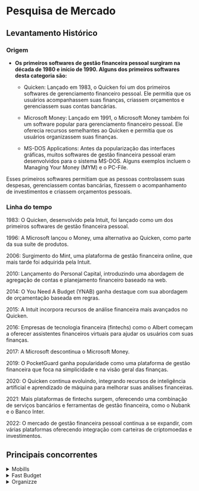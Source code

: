 # Pesquisa de Mercado

## Levantamento Histórico

### Origem
  - **Os primeiros softwares de gestão financeira pessoal surgiram na década de 1980 e início de 1990.
    Alguns dos primeiros softwares desta categoria são:**

      - Quicken: Lançado em 1983, o Quicken foi um dos primeiros softwares de gerenciamento financeiro pessoal.
           Ele permitia que os usuários acompanhassem suas finanças, criassem orçamentos e gerenciassem suas contas bancárias.
        
      - Microsoft Money: Lançado em 1991, o Microsoft Money também foi um software popular para gerenciamento financeiro pessoal.
          Ele oferecia recursos semelhantes ao Quicken e permitia que os usuários organizassem suas finanças.
        
      - MS-DOS Applications: Antes da popularização das interfaces gráficas, muitos softwares de gestão financeira pessoal
         eram desenvolvidos para o sistema MS-DOS. Alguns exemplos incluem o Managing Your Money (MYM) e o PC-File.

Esses primeiros softwares permitiam que as pessoas controlassem suas despesas, gerenciassem contas bancárias, fizessem o acompanhamento de investimentos e criassem orçamentos pessoais.

### Linha do tempo

1983: O Quicken, desenvolvido pela Intuit, foi lançado como um dos primeiros softwares de gestão financeira pessoal.

1996: A Microsoft lançou o Money, uma alternativa ao Quicken, como parte da sua suíte de produtos.

2006: Surgimento do Mint, uma plataforma de gestão financeira online, que mais tarde foi adquirida pela Intuit.

2010: Lançamento do Personal Capital, introduzindo uma abordagem de agregação de contas e planejamento financeiro baseado na web.

2014: O You Need A Budget (YNAB) ganha destaque com sua abordagem de orçamentação baseada em regras.

2015: A Intuit incorpora recursos de análise financeira mais avançados no Quicken.

2016: Empresas de tecnologia financeira (fintechs) como o Albert começam a oferecer assistentes financeiros virtuais para ajudar os usuários com suas finanças.

2017: A Microsoft descontinua o Microsoft Money.

2019: O PocketGuard ganha popularidade como uma plataforma de gestão financeira que foca na simplicidade e na visão geral das finanças.

2020: O Quicken continua evoluindo, integrando recursos de inteligência artificial e aprendizado de máquina para melhorar suas análises financeiras.

2021: Mais plataformas de fintechs surgem, oferecendo uma combinação de serviços bancários e ferramentas de gestão financeira, como o Nubank e o Banco Inter.

2022: O mercado de gestão financeira pessoal continua a se expandir, com várias plataformas oferecendo integração com carteiras de criptomoedas e investimentos.

## Principais concorrentes

<details> <summary>Mobills</summary>
      
  - Esse aplicativo de controle financeiro pessoal funciona de uma maneira simples,
      funcional e intuitiva. Com ele, você consegue organizar todos seus ganhos e gastos divididos por categorias.
  - A partir dessa divisão, você tem acesso a uma análise completa e muito visual da sua vida financeira, o que 
      facilita ainda mais o diagnóstico da sua situação e o destino de cada pedaço do seu dinheiro.
  - O Mobills foi criado em 2014 e está disponível para Android e iOS12.
</details>
<details> <summary>Fast Budget</summary>
  
  - A página inicial do app é customizável, ou seja, você pode elencar aquelas que são as principais informações para você e destacá-las. 
  - Além de ver um resumo geral e poder dividir por contas, também terá acesso aos gastos dos últimos 7 dias, assim como seus orçamentos.
  - Esse app para controle financeiro também conta com recursos de gráficos, tabelas e informações posicionadas de forma visual, mas existem outros com uma interface mais intuitiva.
  - É possível criar alarmes e lembretes para não se esquecer de cadastrar as transações diárias, algo muito importante para manter o hábito.
</details>
<details>
  <summary>Organizze</summary>
  - No Organizze, você tem acesso a várias contas ao mesmo tempo, podendo analisar todas elas de forma completa e integrada.
  - Além disso, recebe um demonstrativo dos lançamentos do mês, pode organizar por categorias — e subcategorias — o que permite entender exatamente o seu orçamento.
  
  </details>
